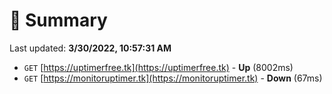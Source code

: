 # 📖 Summary
Last updated: **3/30/2022, 10:57:31 AM**

- `GET` [https://uptimerfree.tk](https://uptimerfree.tk) - **Up** (8002ms)
- `GET` [https://monitoruptimer.tk](https://monitoruptimer.tk) - **Down** (67ms)
